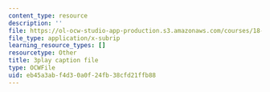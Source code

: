 ```yaml
---
content_type: resource
description: ''
file: https://ol-ocw-studio-app-production.s3.amazonaws.com/courses/18-01sc-single-variable-calculus-fall-2010/eb45a3abf4d30a0f24fb38cfd21ffb88_19x213y_uk4.srt
file_type: application/x-subrip
learning_resource_types: []
resourcetype: Other
title: 3play caption file
type: OCWFile
uid: eb45a3ab-f4d3-0a0f-24fb-38cfd21ffb88
---
```

